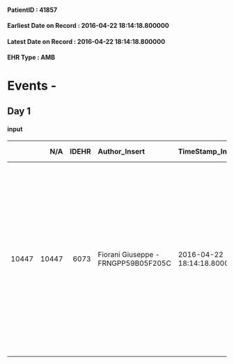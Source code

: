
#### PatientID : 41857
#### Earliest Date on Record : 2016-04-22 18:14:18.800000
#### Latest Date on Record : 2016-04-22 18:14:18.800000
#### EHR Type : AMB

# Events - 

## Day 1

#### input
|       |    N/A |   IDEHR | Author_Insert                       | TimeStamp_Insert           | EHRType   |   PatientID |   IDDigitalSignDocument | persone_vicine   |   Unnamed: 0_x.1 |   IDANAMNESI_SOCIALE | Patient   | FamigliaAltro   | Paziente_T   | FamigliaAltro_T   |   Non_Rilevabile_x.1 | Note_Non_Rilevabile_x.1   | opt_Problemi   | opt_paziente_a   | opt_famiglia_a   | opt_adeguatezza   | opt_paziente_solo   | ds_note_con                                                                                                                                                                                                                                   | opt_presente_assente   | Presenza_minori   | Caregiver_principale   | opt_capacita     | opt_necessario   | opt_presente   | opt_risorse_ec   | opt_paziente_psi   | opt_Ins_vol   | opt_paziente_ad   | opt_caregiver_ad   | opt_esenzione   | opt_inv_civile            |   ds_codice_es | Needs     | Domestic partnership   | Fragility                    | opt_disponibilita_f   | opt_indennita_acc         | opt_legge                 | opt_famiglia_psi   | opt_disponibilit_paz   |
|------:|-------:|--------:|:------------------------------------|:---------------------------|:----------|------------:|------------------------:|:-----------------|-----------------:|---------------------:|:----------|:----------------|:-------------|:------------------|---------------------:|:--------------------------|:---------------|:-----------------|:-----------------|:------------------|:--------------------|:----------------------------------------------------------------------------------------------------------------------------------------------------------------------------------------------------------------------------------------------|:-----------------------|:------------------|:-----------------------|:-----------------|:-----------------|:---------------|:-----------------|:-------------------|:--------------|:------------------|:-------------------|:----------------|:--------------------------|---------------:|:----------|:-----------------------|:-----------------------------|:----------------------|:--------------------------|:--------------------------|:-------------------|:-----------------------|
| 10447 |  10447 |    6073 | Fiorani Giuseppe - FRNGPP59B05F205C | 2016-04-22 18:14:18.800000 | AMB       |       41857 |                  344153 | N/A              |             3116 |                 2010 | No#0      | Si#1            | No#0         | Si#1              |                    0 | NR                        | No#0           | Indefinite#2     | Congruenti#1     | Si#1              | No#0                | La pz ,vedova da 50 anni ,vive da sola.Dopo la recente dimissione ,si √® trasferita presso la residenza della figlia Rossella di aa 58,la quale √® separata ed ha un figlio di 30 anni.Un'altra figlia,Monica di aa 51,vive a Paderno Dugnano | Presente#1             | No#0              | La figlia Rossella     | Incrementabile#1 | No#0             | No#0           | Adeguate#1       | No#0               | No#0          | Totale#2          | Totale#2           | Si#1            | in fase di accertamento#2 |             48 | Clinici#0 | Figli#2                | sovraccarico assistenziale#4 | Da verificare#2       | in fase di accertamento#2 | in fase di accertamento#2 | No#0               | Da verificare#2        |


